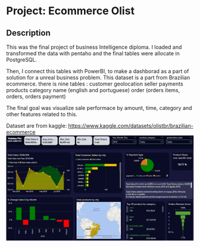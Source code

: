 # Project: Ecommerce Olist

## Description

This was the final project of business Intelligence diploma. I loaded and transformed the data with pentaho and the final tables were allocate in PostgreSQL.

Then, I connect this tables with PowerBI, to make a dashborad as a part of solution for a unreal business problem.
This dataset is a part from Brazilian ecommerce. there is nine tables : 
customer
geolocation
seller 
payments
products
category name (english and portuguese)
order (orders items, orders, orders payment)

The final goal was visualize sale performace by  amount, time, category and other features related to this.

Dataset are from kaggle: https://www.kaggle.com/datasets/olistbr/brazilian-ecommerce
![alt text](image.png)
